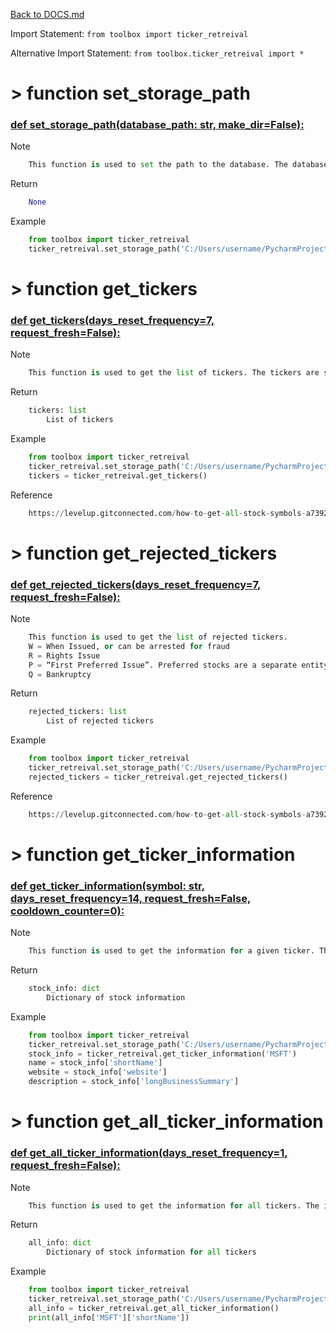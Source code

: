 [Back to DOCS.md](DOCS.md)

Import Statement: `from toolbox import ticker_retreival`

Alternative Import Statement: `from toolbox.ticker_retreival import *`

# >  function set_storage_path #

### [def set_storage_path(database_path: str, make_dir=False):](./../toolbox/ticker_retreival.py#L8) 

Note

```python
    This function is used to set the path to the database. The database is a
```

Return

```python
    None
```

Example

```python
    from toolbox import ticker_retreival
    ticker_retreival.set_storage_path('C:/Users/username/PycharmProjects/stock_analysis/database')
```

# >  function get_tickers #

### [def get_tickers(days_reset_frequency=7, request_fresh=False):](./../toolbox/ticker_retreival.py#L37) 

Note

```python
    This function is used to get the list of tickers. The tickers are saved in the database. If the tickers are older
```

Return

```python
    tickers: list
        List of tickers
```

Example

```python
    from toolbox import ticker_retreival
    ticker_retreival.set_storage_path('C:/Users/username/PycharmProjects/stock_analysis/database')
    tickers = ticker_retreival.get_tickers()
```

Reference

```python
    https://levelup.gitconnected.com/how-to-get-all-stock-symbols-a73925c16a1b
```

# >  function get_rejected_tickers #

### [def get_rejected_tickers(days_reset_frequency=7, request_fresh=False):](./../toolbox/ticker_retreival.py#L112) 

Note

```python
    This function is used to get the list of rejected tickers.
    W = When Issued, or can be arrested for fraud
    R = Rights Issue
    P = “First Preferred Issue”. Preferred stocks are a separate entity.
    Q = Bankruptcy
```

Return

```python
    rejected_tickers: list
        List of rejected tickers
```

Example

```python
    from toolbox import ticker_retreival
    ticker_retreival.set_storage_path('C:/Users/username/PycharmProjects/stock_analysis/database')
    rejected_tickers = ticker_retreival.get_rejected_tickers()
```

Reference

```python
    https://levelup.gitconnected.com/how-to-get-all-stock-symbols-a73925c16a1b
```

# >  function get_ticker_information #

### [def get_ticker_information(symbol: str, days_reset_frequency=14, request_fresh=False, cooldown_counter=0):](./../toolbox/ticker_retreival.py#L151) 

Note

```python
    This function is used to get the information for a given ticker. The information is saved in the database. If the
```

Return

```python
    stock_info: dict
        Dictionary of stock information
```

Example

```python
    from toolbox import ticker_retreival
    ticker_retreival.set_storage_path('C:/Users/username/PycharmProjects/stock_analysis/database')
    stock_info = ticker_retreival.get_ticker_information('MSFT')
    name = stock_info['shortName']
    website = stock_info['website']
    description = stock_info['longBusinessSummary']
```

# >  function get_all_ticker_information #

### [def get_all_ticker_information(days_reset_frequency=1, request_fresh=False):](./../toolbox/ticker_retreival.py#L231) 

Note

```python
    This function is used to get the information for all tickers. The information is saved in the database. If the
```

Return

```python
    all_info: dict
        Dictionary of stock information for all tickers
```

Example

```python
    from toolbox import ticker_retreival
    ticker_retreival.set_storage_path('C:/Users/username/PycharmProjects/stock_analysis/database')
    all_info = ticker_retreival.get_all_ticker_information()
    print(all_info['MSFT']['shortName'])
```

